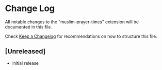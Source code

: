 # Change Log

All notable changes to the "muslim-prayer-times" extension will be documented in this file.

Check [Keep a Changelog](http://keepachangelog.com/) for recommendations on how to structure this file.

## [Unreleased]

- Initial release